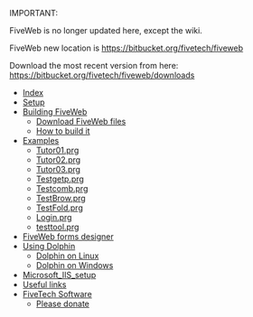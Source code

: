 IMPORTANT:

FiveWeb is no longer updated here, except the wiki.

FiveWeb new location is https://bitbucket.org/fivetech/fiveweb

Download the most recent version from here:
https://bitbucket.org/fivetech/fiveweb/downloads

  * [Index](Index.md)
  * [Setup](Setup.md)
  * [Building FiveWeb](How_to_build_FiveWeb.md)
    * [Download FiveWeb files](download_fiveweb.md)
    * [How to build it](how_to_build_FiveWeb.md)
  * [Examples](examples.md)
    * [Tutor01.prg](tutor01_prg.md)
    * [Tutor02.prg](tutor02_prg.md)
    * [Tutor03.prg](tutor03_prg.md)
    * [Testgetp.prg](testgetp_prg.md)
    * [Testcomb.prg](testcomb_prg.md)
    * [TestBrow.prg](testbrow_prg.md)
    * [TestFold.prg](testfold_prg.md)
    * [Login.prg](login_prg.md)
    * [testtool.prg](testtool_prg.md)
  * [FiveWeb forms designer](fiveweb_forms_designer.md)
  * [Using Dolphin](using_dolphin.md)
    * [Dolphin on Linux](dolphin_on_linux.md)
    * [Dolphin on Windows](dolphin_on_windows.md)
  * [Microsoft\_IIS\_setup](Microsoft_IIS_setup.md)
  * [Useful links](useful_links.md)
  * [FiveTech Software](FiveWin.md)
    * [Please donate](Please_donate.md)